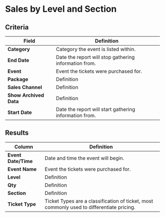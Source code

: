 # Sales by Level and Section

## Criteria

| **Field** | **Definition** |
| --- | --- |
| **Category** | Category the event is listed within. |
| **End Date** | Date the report will stop gathering information from. |
| **Event** | Event the tickets were purchased for. |
| **Package**  | Definition |
| **Sales Channel** | Definition |
| **Show Archived Data** | Definition |
| **Start Date** | Date the report will start gathering information from. |

## Results

| **Column** | **Definition** |
| --- | --- |
| **Event Date/Time** | Date and time the event will begin. |
| **Event Name** | Event the tickets were purchased for. |
| **Level** | Definition |
| **Qty** | Definition |
| **Section** | Definition |
| **Ticket Type** | Ticket Types are a classification of ticket, most commonly used to differentiate pricing. |